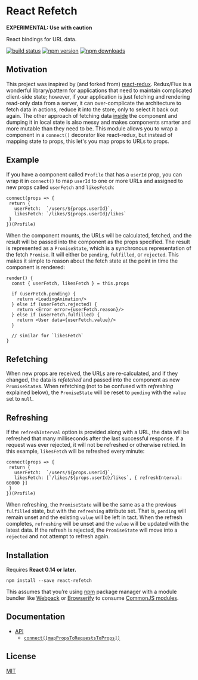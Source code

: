 React Refetch
=========================

**EXPERIMENTAL: Use with caution**

React bindings for URL data. 

[![build status](https://img.shields.io/travis/heroku/react-refetch/master.svg?style=flat-square)](https://travis-ci.org/heroku/react-refetch) [![npm version](https://img.shields.io/npm/v/react-refetch.svg?style=flat-square)](https://www.npmjs.com/package/react-refetch)
[![npm downloads](https://img.shields.io/npm/dm/react-refetch.svg?style=flat-square)](https://www.npmjs.com/package/react-refetch)

## Motivation

This project was inspired by (and forked from) [react-redux](https://github.com/rackt/react-redux). Redux/Flux is a wonderful library/pattern for applications that need to maintain complicated client-side state; however, if your application is just fetching and rendering read-only data from a server, it can over-complicate the architecture to fetch data in actions, reduce it into the store, only to select it back out again. The other approach of fetching data [inside](https://facebook.github.io/react/tips/initial-ajax.html) the component and dumping it in local state is also messy and makes components smarter and more mutable than they need to be. This module allows you to wrap a component in a `connect()` decorator like react-redux, but instead of mapping state to props, this let's you map props to URLs to props. 

## Example

If you have a component called `Profile` that has a `userId` prop, you can wrap it in `connect()` to map `userId` to one or more URLs and assigned to new props called `userFetch` and `likesFetch`:

    connect(props => {
     return {
       userFetch:  `/users/${props.userId}`,
       likesFetch: `/likes/${props.userId}/likes`
     }
    })(Profile)
 
When the component mounts, the URLs will be calculated, fetched, and the result will be passed into the component as the props specified. The result is represented as a `PromiseState`, which is a synchronous representation of the fetch `Promise`. It will either be `pending`, `fulfilled`, or `rejected`. This makes it simple to reason about the fetch state at the point in time the component is rendered:

    render() {
      const { userFetch, likesFetch } = this.props 
    
      if (userFetch.pending) {
        return <LoadingAnimation/>
      } else if (userFetch.rejected) {
        return <Error error={userFetch.reason}/>
      } else if (userFetch.fulfilled) {
        return <User data={userFetch.value}/>
      }
      
      // similar for `likesFetch`
    }

## Refetching

When new props are received, the URLs are re-calculated, and if they changed, the data is *refetched* and passed into the component as new `PromiseState`s. When refetching (not to be confused with *refreshing* explained below), the `PromiseState` will be reset to `pending` with the `value` set to `null`.

## Refreshing

If the `refreshInterval` option is provided along with a URL, the data will be refreshed that many milliseconds after the last successful response. If a request was ever rejected, it will not be refreshed or otherwise retried. In this example, `likesFetch` will be refreshed every minute:

    connect(props => {
     return {
       userFetch:  `/users/${props.userId}`,
       likesFetch: [`/likes/${props.userId}/likes`, { refreshInterval: 60000 }]
     }
    })(Profile)
 
When refreshing, the `PromiseState` will be the same as a the previous `fulfilled` state, but with the `refreshing` attribute set. That is, `pending` will remain unset and the existing `value` will be left in tact. When the refresh completes, `refreshing` will be unset and the `value` will be updated with the latest data. If the refresh is rejected, the `PromiseState` will move into a `rejected` and not attempt to refresh again. 
 
## Installation

Requires **React 0.14 or later.**

```
npm install --save react-refetch
```

This assumes that you’re using [npm](http://npmjs.com/) package manager with a module bundler like [Webpack](http://webpack.github.io) or [Browserify](http://browserify.org/) to consume [CommonJS modules](http://webpack.github.io/docs/commonjs.html).

## Documentation

- [API](https://github.com/heroku/react-refetch/blob/master/docs/api.md)
    - [`connect([mapPropsToRequestsToProps])`](https://github.com/heroku/react-refetch/blob/master/docs/api.md#connectmappropstorequeststoprops)

## License

[MIT](https://github.com/heroku/react-refetch/blob/master/LICENSE.md)
